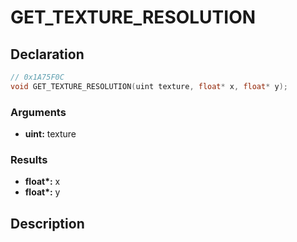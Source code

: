 # GET_TEXTURE_RESOLUTION

## Declaration
```cpp
// 0x1A75F0C
void GET_TEXTURE_RESOLUTION(uint texture, float* x, float* y);
```

### Arguments
- **uint:** texture

### Results
- **float\*:** x
- **float\*:** y

## Description

